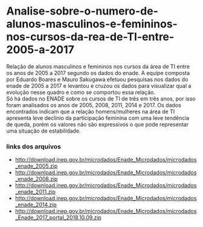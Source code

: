 # Analise-sobre-o-numero-de-alunos-masculinos-e-femininos-nos-cursos-da-rea-de-TI-entre-2005-a-2017
Relação de alunos masculinos e femininos nos cursos da área de TI entre os anos de 2005 a 2017 segundo os dados do enade. A equipe composta por Eduardo Boares e Mauro Sakugawa efetuou pesquisas nos dados do enade de 2005 a 2017 e levantou e cruzou os dados para visualizar qual a evolução nesse quadro e como se comportou essa relação.<br>
Só há dados no ENADE sobre os cursos de TI de três em três anos, por isso foram analisados os anos de 2005, 2008, 2011, 2014 e 2017. Os dados encontrados indicam que a relação homens/mulheres na área de TI apresenta leve declínio da participação feminina com uma leve tendência de queda, porém os valores não são expressivos o que pode representar uma situação de estabilidade.

### links dos arquivos
- http://download.inep.gov.br/microdados/Enade_Microdados/microdados_enade_2005.zip
- http://download.inep.gov.br/microdados/Enade_Microdados/microdados_enade_2008.zip
- http://download.inep.gov.br/microdados/Enade_Microdados/microdados_enade_2011.zip
- http://download.inep.gov.br/microdados/Enade_Microdados/microdados_enade_2014.zip
- http://download.inep.gov.br/microdados/Enade_Microdados/microdados_Enade_2017_portal_2018.10.09.zip
